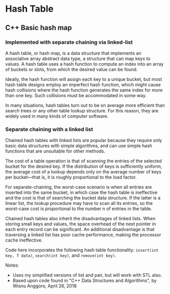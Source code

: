 # Hash Table
## C++ Basic hash map
### Implemented with separate chaining via linked-list

A hash table, or hash map, is a data structure that implements an associative array abstract data type, a structure that can map keys to values. A hash table uses a hash function to compute an index into an array of buckets or slots, from which the desired value can be found.

Ideally, the hash function will assign each key to a unique bucket, but most hash table designs employ an imperfect hash function, which might cause hash collisions where the hash function generates the same index for more than one key. Such collisions must be accommodated in some way.

In many situations, hash tables turn out to be on average more efficient than search trees or any other table lookup structure. For this reason, they are widely used in many kinds of computer software.

### Separate chaining with a linked list
Chained hash tables with linked lists are popular because they require only basic data structures with simple algorithms, and can use simple hash functions that are unsuitable for other methods.

The cost of a table operation is that of scanning the entries of the selected bucket for the desired key. If the distribution of keys is sufficiently uniform, the average cost of a lookup depends only on the average number of keys per bucket—that is, it is roughly proportional to the load factor.

For separate-chaining, the worst-case scenario is when all entries are inserted into the same bucket, in which case the hash table is ineffective and the cost is that of searching the bucket data structure. If the latter is a linear list, the lookup procedure may have to scan all its entries, so the worst-case cost is proportional to the number n of entries in the table.

Chained hash tables also inherit the disadvantages of linked lists. When storing small keys and values, the space overhead of the next pointer in each entry record can be significant. An additional disadvantage is that traversing a linked list has poor cache performance, making the processor cache ineffective.

Code here incorporates the following hash table functionality: ```insert(int key, T data)```, ```search(int key)```, and ```remove(int key)```.

Notes:
* Uses my simplified versions of list and pair, but will work with STL also.
* Based upon code found in "C++ Data Structures and Algorithms", by Wisnu Anggoro, April 26, 2018
